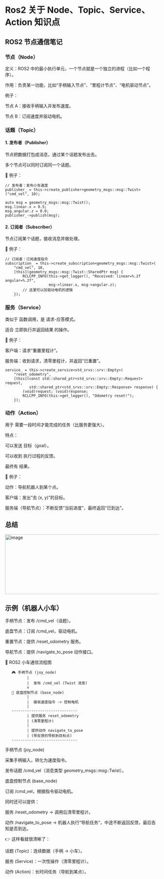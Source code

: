 # Ros2 关于 Node、Topic、Service、Action 知识点

## ROS2 节点通信笔记

### 节点（Node）

定义：ROS2 中的最小执行单元，一个节点就是一个独立的进程（比如一个程序）。

作用：负责某一功能，比如“手柄输入节点”、“里程计节点”、“电机驱动节点”。

例子：

节点 A：接收手柄输入并发布速度。

节点 B：订阅速度并驱动电机。

### 话题（Topic）

#### 1. 发布者（Publisher）

节点把数据打包成消息，通过某个话题发布出去。

多个节点可以同时订阅同一个话题。

📌 例子：

```
// 发布者：发布小车速度
publisher_ = this->create_publisher<geometry_msgs::msg::Twist>("cmd_vel", 10);

auto msg = geometry_msgs::msg::Twist();
msg.linear.x = 0.5;
msg.angular.z = 0.0;
publisher_->publish(msg);
```

#### 2. 订阅者（Subscriber）

节点订阅某个话题，接收消息并做处理。

📌 例子：

```
// 订阅者：订阅速度指令
subscription_ = this->create_subscription<geometry_msgs::msg::Twist>(
    "cmd_vel", 10,
    [this](geometry_msgs::msg::Twist::SharedPtr msg) {
        RCLCPP_INFO(this->get_logger(), "Received: linear=%.2f angular=%.2f",
                    msg->linear.x, msg->angular.z);
        // 这里可以加驱动电机的逻辑
    });
```

### 服务（Service）

类似于 函数调用，是 请求-应答模式。

适合 立即执行并返回结果 的操作。

📌 例子：

客户端：请求“重置里程计”。

服务端：收到请求，清零里程计，并返回“已重置”。

```
service_ = this->create_service<std_srvs::srv::Empty>(
    "reset_odometry",
    [this](const std::shared_ptr<std_srvs::srv::Empty::Request> request,
           std::shared_ptr<std_srvs::srv::Empty::Response> response) {
        (void)request; (void)response;
        RCLCPP_INFO(this->get_logger(), "Odometry reset!");
    });
```

### 动作（Action）

用于 需要一段时间才能完成的任务（比服务更强大）。

特点：

可以发送 目标（goal）。

可以收到 执行过程的反馈。

最终有 结果。

📌 例子：

动作：导航机器人到某个点。

客户端：发出“去 (x, y)”的目标。

服务端（导航节点）：不断反馈“当前进度”，最终返回“已到达”。

## 总结
<img width="789" height="196" alt="image" src="https://github.com/user-attachments/assets/440b9ec2-97f3-457e-92b5-0916d58c4201" />

## 示例（机器人小车）

手柄节点：发布 /cmd_vel（话题）。

底盘节点：订阅 /cmd_vel，驱动电机。

重置节点：提供 /reset_odometry 服务。

导航节点：提供 /navigate_to_pose 动作接口。

🤖 ROS2 小车通信流程图

```
   🎮 手柄节点 (joy_node)
          |
          |  发布 /cmd_vel (Twist 消息)
          v
   🚗 底盘控制节点 (base_node)
          |
          |  接收速度指令 -> 控制电机
          |
   ------------------------------
          | 提供服务 reset_odometry
          | (清零里程计)
          |
          | 提供动作 navigate_to_pose
          | (带反馈的导航到目标点)
   ------------------------------
```

手柄节点 (joy_node)

采集手柄输入，转化为速度指令。

发布话题 /cmd_vel（消息类型 geometry_msgs::msg::Twist）。

底盘控制节点 (base_node)

订阅 /cmd_vel，根据指令驱动电机。

同时还可以提供：

服务 /reset_odometry → 调用后清零里程计。

动作 /navigate_to_pose → 机器人执行“导航任务”，中途不断返回反馈，最后告知是否到达。

👉 这样看就很清晰了：

话题 (Topic)：连续数据（手柄 → 小车）。

服务 (Service)：一次性操作（清零里程计）。

动作 (Action)：长时间任务（导航到某点）。
